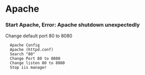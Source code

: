 # Apache
### Start Apache, Error: Apache shutdown unexpectedly
Change default port 80 to 8080
```
  Apache Config
  Apache (httpd.conf)
  Search "80"
  Change Port 80 to 8080
  Change listen 80 to 8080
  Stop iis manager
```
